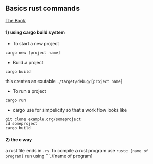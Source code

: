 ## Basics rust commands

[The Book](https://www.rust-lang.org/learn)
#### 1) using cargo build system 

- To start a new project
```
cargo new [project name]
```

- Build a project
```
cargo build
```
this creates an exutable ```./target/debug/[project name]```

- To run a project
```
cargo run
```

- cargo use for simpelicity so that a work flow looks like
```
git clone example.org/someproject
cd someproject
cargo build
```

#### 2) the c way

a rust file ends in ```.rs```
To compile a rust program use ```rustc [name of program]```
run using ```./[name of program]